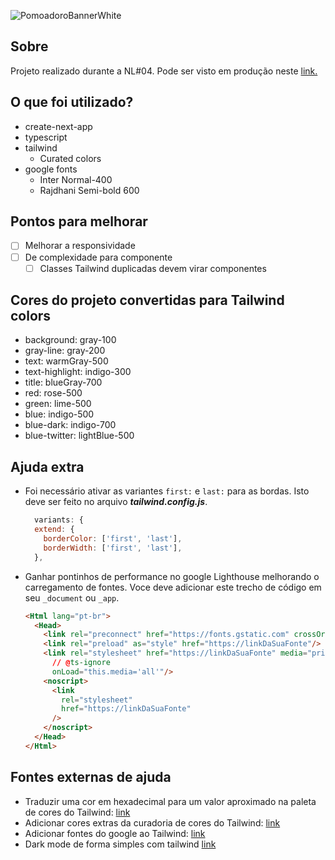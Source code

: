 ![PomoadoroBannerWhite](https://user-images.githubusercontent.com/5461553/108886595-e84a2300-75e7-11eb-814d-e1f3eb085587.png)

## Sobre
Projeto realizado durante a NL#04. Pode ser visto em produção neste [link.](https://pomoadoro.vercel.app/)

## O que foi utilizado?
- create-next-app
- typescript
- tailwind
  - Curated colors
- google fonts
  - Inter Normal-400
  - Rajdhani Semi-bold 600

## Pontos para melhorar
- [ ] Melhorar a responsividade
- [ ] De complexidade para componente
  - [ ] Classes Tailwind duplicadas devem virar componentes

## Cores do projeto convertidas para Tailwind colors
- background:       gray-100
- gray-line:        gray-200
- text:             warmGray-500
- text-highlight:   indigo-300
- title:            blueGray-700
- red:              rose-500
- green:            lime-500
- blue:             indigo-500
- blue-dark:        indigo-700
- blue-twitter:     lightBlue-500

## Ajuda extra
- Foi necessário ativar as variantes ```first:``` e ```last:``` para as bordas. Isto deve ser feito no arquivo ***tailwind.config.js***.
  ```javascript
    variants: {
    extend: {
      borderColor: ['first', 'last'],
      borderWidth: ['first', 'last'],
    },
  ```
- Ganhar pontinhos de performance no google Lighthouse melhorando o carregamento de fontes. Voce deve adicionar este trecho de código em seu ```_document``` ou ```_app```.
  ```html
  <Html lang="pt-br">
    <Head>
      <link rel="preconnect" href="https://fonts.gstatic.com" crossOrigin="true"/>
      <link rel="preload" as="style" href="https://linkDaSuaFonte"/>
      <link rel="stylesheet" href="https://linkDaSuaFonte" media="print"
        // @ts-ignore
        onLoad="this.media='all'"/>
      <noscript>
        <link
          rel="stylesheet"
          href="https://linkDaSuaFonte"
        />
      </noscript>
    </Head>
  </Html>
  ```

## Fontes externas de ajuda
- Traduzir uma cor em hexadecimal para um valor aproximado na paleta de cores do Tailwind: [link](https://find-nearest-tailwind-colour.netlify.app/)
- Adicionar cores extras da curadoria de cores do Tailwind: [link](https://tailwindcss.com/docs/customizing-colors)
- Adicionar fontes do google ao Tailwind: [link](https://dev.to/thomasledoux1/the-best-way-to-use-google-fonts-in-next-js-tailwind-43a2)
- Dark mode de forma simples com tailwind [link](https://dev.to/thomasledoux1/easy-way-to-use-dark-mode-in-next-js-tailwind-2ob1)